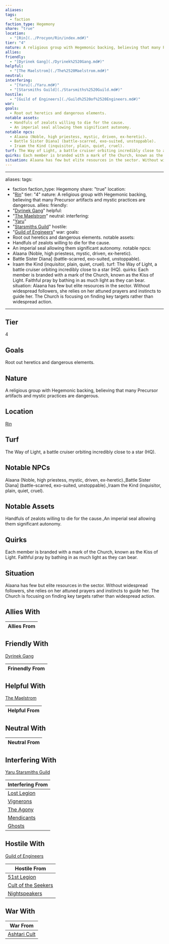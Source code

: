 ```yaml
---
aliases: 
tags:
  - faction
faction_type: Hegemony
share: "true"
location:
  - "[Rin](../Procyon/Rin/index.md#)"
tier: "4"
nature: A religious group with Hegemonic backing, believing that many Precursor artifacts and mystic practices are dangerous.
allies: 
friendly:
  - "[Dyrinek Gang](./Dyrinek%2520Gang.md#)"
helpful:
  - "[The Maelstrom](./The%2520Maelstrom.md#)"
neutral: 
interfering:
  - "[Yaru](./Yaru.md#)"
  - "[Starsmiths Guild](./Starsmiths%2520Guild.md#)"
hostile:
  - "[Guild of Engineers](./Guild%2520of%2520Engineers.md#)"
war: 
goals:
  - Root out heretics and dangerous elements.
notable assets:
  - Handfuls of zealots willing to die for the cause.
  - An imperial seal allowing them significant autonomy.
notable npcs:
  - Alaana (Noble, high priestess, mystic, driven, ex-heretic).
  - Battle Sister Diana] (battle-scarred, exo-suited, unstoppable).
  - Iraam the Kind (inquisitor, plain, quiet, cruel).
turf: The Way of Light, a battle cruiser orbiting incredibly close to a star (HQ).
quirks: Each member is branded with a mark of the Church, known as the Kiss of Light. Faithful pray by bathing in as much light as they can bear.
situation: Alaana has few but elite resources in the sector. Without widespread followers, she relies on her attuned prayers and instincts to guide her. The Church is focusing on finding key targets rather than widespread action.
---
```

---
aliases:
tags:
  - faction
faction_type: Hegemony
share: "true"
location:
  - "[Rin](../Procyon/Rin/index.md#)"
tier: "4"
nature: A religious group with Hegemonic backing, believing that many Precursor artifacts and mystic practices are dangerous.
allies:
friendly:
  - "[Dyrinek Gang](./Dyrinek%2520Gang.md#)"
helpful:
  - "[The Maelstrom](./The%2520Maelstrom.md#)"
neutral:
interfering:
  - "[Yaru](./Yaru.md#)"
  - "[Starsmiths Guild](./Starsmiths%2520Guild.md#)"
hostile:
  - "[Guild of Engineers](./Guild%2520of%2520Engineers.md#)"
war:
goals:
  - Root out heretics and dangerous elements.
notable assets:
  - Handfuls of zealots willing to die for the cause.
  - An imperial seal allowing them significant autonomy.
notable npcs:
  - Alaana (Noble, high priestess, mystic, driven, ex-heretic).
  - Battle Sister Diana] (battle-scarred, exo-suited, unstoppable).
  - Iraam the Kind (inquisitor, plain, quiet, cruel).
turf: The Way of Light, a battle cruiser orbiting incredibly close to a star (HQ).
quirks: Each member is branded with a mark of the Church, known as the Kiss of Light. Faithful pray by bathing in as much light as they can bear.
situation: Alaana has few but elite resources in the sector. Without widespread followers, she relies on her attuned prayers and instincts to guide her. The Church is focusing on finding key targets rather than widespread action.
---
## Tier

4

## Goals

Root out heretics and dangerous elements.

## Nature

A religious group with Hegemonic backing, believing that many Precursor artifacts and mystic practices are dangerous.

## Location

[Rin](../Procyon/Rin/index.md.md#.md#)

## Turf

The Way of Light, a battle cruiser orbiting incredibly close to a star (HQ).

## Notable NPCs

Alaana (Noble, high priestess, mystic, driven, ex-heretic).,Battle Sister Diana] (battle-scarred, exo-suited, unstoppable).,Iraam the Kind (inquisitor, plain, quiet, cruel).

## Notable Assets

Handfuls of zealots willing to die for the cause.,An imperial seal allowing them significant autonomy.

## Quirks

Each member is branded with a mark of the Church, known as the Kiss of Light. Faithful pray by bathing in as much light as they can bear.

## Situation

Alaana has few but elite resources in the sector. Without widespread followers, she relies on her attuned prayers and instincts to guide her. The Church is focusing on finding key targets rather than widespread action.

## Allies With



| Allies From |
| ----------- |


## Friendly With

[Dyrinek Gang](./Dyrinek%2520Gang.md.md#.md#)

| Frinendly From |
| -------------- |


## Helpful With

[The Maelstrom](./The%2520Maelstrom.md.md#.md#)

| Helpful From |
| ------------ |


## Neutral With




| Neutral From |
| ------------ |



## Interfering With

[Yaru](./Yaru.md.md#.md#),[Starsmiths Guild](./Starsmiths%2520Guild.md.md#.md#)


| Interfering From                         |
| ---------------------------------------- |
| [Lost Legion](./Lost%20Legion.md) |
| [Vignerons](./Vignerons.md)     |
| [The Agony](./The%20Agony.md)     |
| [Mendicants](./Mendicants.md)   |
| [Ghosts](./Ghosts.md)           |



## Hostile With

[Guild of Engineers](./Guild%2520of%2520Engineers.md.md#.md#)


| Hostile From                                             |
| -------------------------------------------------------- |
| [51st Legion](./51st%20Legion.md)                 |
| [Cult of the Seekers](./Cult%20of%20the%20Seekers.md) |
| [Nightspeakers](./Nightspeakers.md)             |



## War With



| War From                                   |
| ------------------------------------------ |
| [Ashtari Cult](./Ashtari%20Cult.md) |

